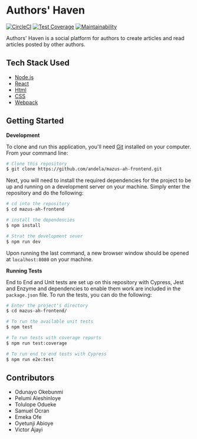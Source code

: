 # Authors' Haven
[![CircleCI](https://circleci.com/gh/andela/mazus-ah-frontend/tree/develop.svg?style=svg)](https://circleci.com/gh/andela/mazus-ah-frontend/tree/develop)
[![Test Coverage](https://api.codeclimate.com/v1/badges/3dcab7cb07096078f346/test_coverage)](https://codeclimate.com/github/andela/mazus-ah-frontend/test_coverage)
[![Maintainability](https://api.codeclimate.com/v1/badges/3dcab7cb07096078f346/maintainability)](https://codeclimate.com/github/andela/mazus-ah-frontend/maintainability)

Authors' Haven is a social platform for authors to create articles and read articles posted by other authors.

## Tech Stack Used

- [Node.js](https://nodejs.org/)
- [React](https://reactjs.org/)
- [Html]()
- [CSS]()
- [Webpack](https://webpack.js.org/)

## Getting Started

**Development**

To clone and run this application, you'll need [Git](https://git-scm.com) installed on your computer. From your command line:

```bash
# Clone this repository
$ git clone https://github.com/andela/mazus-ah-frontend.git
```

Next, you will need to install the required dependencies for the project to be up and running on a development server on your machine. Simply enter the repository and do the following:

```bash
# cd into the repository
$ cd mazus-ah-frontend

# install the dependencies
$ npm install

# Strat the development sever
$ npm run dev
```
Upon running the last command, a new browser window should be opened at `localhost:8080` on your machine.

**Running Tests**

End to End and Unit tests are set up on this repository with Cypress, Jest and Enzyme and dependencies to enable them work are included in the `package.json` file. To run the tests, you can do the following:

```bash
# Enter the project's directory
$ cd mazus-ah-frontend/

# To run the available unit tests
$ npm test

# To run tests with coverage reports
$ npm run test:coverage

# To run end to end tests with Cypress
$ npm run e2e:test
```

## Contributors
- Odunayo Okebunmi
- Pelumi Aleshinloye
- Tolulope Odueke
- Samuel Ocran
- Emeka Ofe
- Oyetunji Abioye
- Victor Ajayi